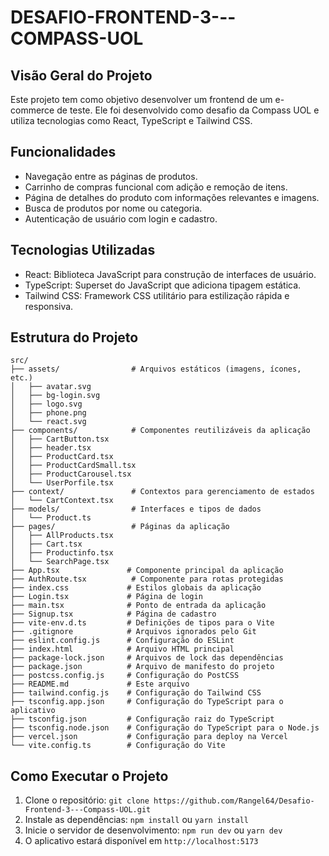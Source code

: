 # DESAFIO-FRONTEND-3---COMPASS-UOL

## Visão Geral do Projeto

Este projeto tem como objetivo desenvolver um frontend de um e-commerce de teste. Ele foi desenvolvido como desafio da Compass UOL e utiliza tecnologias como React, TypeScript e Tailwind CSS.

## Funcionalidades

- Navegação entre as páginas de produtos.
- Carrinho de compras funcional com adição e remoção de itens.
- Página de detalhes do produto com informações relevantes e imagens.
- Busca de produtos por nome ou categoria.
- Autenticação de usuário com login e cadastro.

## Tecnologias Utilizadas

- React: Biblioteca JavaScript para construção de interfaces de usuário.
- TypeScript: Superset do JavaScript que adiciona tipagem estática.
- Tailwind CSS: Framework CSS utilitário para estilização rápida e responsiva.

## Estrutura do Projeto
```
src/
├── assets/                # Arquivos estáticos (imagens, ícones, etc.)
│   ├── avatar.svg
│   ├── bg-login.svg
│   ├── logo.svg
│   ├── phone.png
│   └── react.svg
├── components/            # Componentes reutilizáveis da aplicação
│   ├── CartButton.tsx
│   ├── header.tsx
│   ├── ProductCard.tsx
│   ├── ProductCardSmall.tsx
│   ├── ProductCarousel.tsx
│   └── UserPorfile.tsx
├── context/               # Contextos para gerenciamento de estados
│   └── CartContext.tsx
├── models/                # Interfaces e tipos de dados
│   └── Product.ts
├── pages/                 # Páginas da aplicação
│   ├── AllProducts.tsx
│   ├── Cart.tsx
│   ├── Productinfo.tsx
│   └── SearchPage.tsx
├── App.tsx               # Componente principal da aplicação
├── AuthRoute.tsx          # Componente para rotas protegidas
├── index.css             # Estilos globais da aplicação
├── Login.tsx             # Página de login
├── main.tsx              # Ponto de entrada da aplicação
├── Signup.tsx            # Página de cadastro
├── vite-env.d.ts         # Definições de tipos para o Vite
├── .gitignore            # Arquivos ignorados pelo Git
├── eslint.config.js      # Configuração do ESLint
├── index.html            # Arquivo HTML principal
├── package-lock.json     # Arquivos de lock das dependências
├── package.json          # Arquivo de manifesto do projeto
├── postcss.config.js     # Configuração do PostCSS
├── README.md             # Este arquivo
├── tailwind.config.js    # Configuração do Tailwind CSS
├── tsconfig.app.json     # Configuração do TypeScript para o aplicativo
├── tsconfig.json         # Configuração raiz do TypeScript
├── tsconfig.node.json    # Configuração do TypeScript para o Node.js
├── vercel.json           # Configuração para deploy na Vercel
└── vite.config.ts        # Configuração do Vite
```
## Como Executar o Projeto

1. Clone o repositório: `git clone https://github.com/Rangel64/Desafio-Frontend-3---Compass-UOL.git`
2. Instale as dependências: `npm install` ou `yarn install`
3. Inicie o servidor de desenvolvimento: `npm run dev` ou `yarn dev`
4. O aplicativo estará disponível em `http://localhost:5173`
